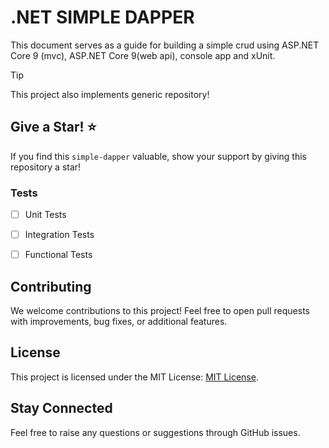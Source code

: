 # .NET SIMPLE DAPPER
This document serves as a guide for building a simple crud using ASP.NET Core 9 (mvc), ASP.NET Core 9(web api), console app and xUnit.

> [!TIP]
> This project also implements generic repository!

## Give a Star! ⭐
If you find this `simple-dapper` valuable, show your support by giving this repository a star!

### Tests

- [ ] Unit Tests
- [ ] Integration Tests
- [ ] Functional Tests


## Contributing

We welcome contributions to this project! Feel free to open pull requests with improvements, bug fixes, or additional features.
 
## License

This project is licensed under the MIT License: [MIT License](https://opensource.org/licenses/MIT).

## Stay Connected
Feel free to raise any questions or suggestions through GitHub issues.
